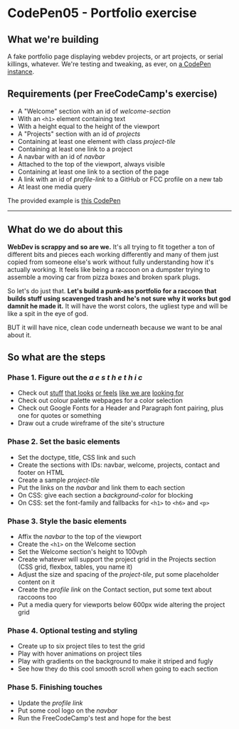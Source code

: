 # CodePen05 - Portfolio exercise

## What we're building

A fake portfolio page displaying webdev projects, or art projects, or serial killings, whatever. We're testing and tweaking, as ever, on [a CodePen instance](https://codepen.io/minicarbonara/pen/rNeeBQV).

## Requirements (per FreeCodeCamp's exercise)

- A "Welcome" section with an id of *welcome-section*
- With an `<h1>` element containing text
- With a height equal to the height of the viewport
- A "Projects" section with an id of *projects*
- Containing at least one element with class *project-tile*
- Containing at least one link to a project
- A navbar with an id of *navbar*
- Attached to the top of the viewport, always visible
- Containing at least one link to a section of the page
- A link with an id of *profile-link* to a GitHub or FCC profile on a new tab
- At least one media query

The provided example is [this CodePen](https://codepen.io/freeCodeCamp/full/zNBOYG)

---

## What do we do about this

**WebDev is scrappy and so are we.** It's all trying to fit together a ton of different bits and pieces each working differently and many of them just copied from someone else's work without fully understanding how it's actually working. It feels like being a raccoon on a dumpster trying to assemble a moving car from pizza boxes and broken spark plugs.

So let's do just that. **Let's build a punk-ass portfolio for a raccoon that builds stuff using scavenged trash and he's not sure why it works but god damnit he made it.** It will have the worst colors, the ugliest type and will be like a spit in the eye of god.

BUT it will have nice, clean code underneath because we want to be anal about it.

## So what are the steps

### Phase 1. Figure out the *a e s t h e t h i c*
- Check out [stuff](https://artsqool.cool/) [that looks](https://www.shopsludgelife.com/) [or feels](http://donutcounty.com/) [like we are](https://knowyourmeme.com/memes/subcultures/jet-set-radio) [looking for](https://hotlinemiami.com/gate)
- Check out colour palette webpages for a color selection
- Check out Google Fonts for a Header and Paragraph font pairing, plus one for quotes or something
- Draw out a crude wireframe of the site's structure

### Phase 2. Set the basic elements
- Set the doctype, title, CSS link and such
- Create the sections with IDs: navbar, welcome, projects, contact and footer on HTML
- Create a sample *project-tile*
- Put the links on the *navbar* and link them to each section
- On CSS: give each section a *background-color* for blocking
- On CSS: set the font-family and fallbacks for `<h1>` to `<h6>` and `<p>`

### Phase 3. Style the basic elements
- Affix the *navbar* to the top of the viewport
- Create the `<h1>` on the Welcome section
- Set the Welcome section's height to 100vph
- Create whatever will support the project grid in the Projects section (CSS grid, flexbox, tables, you name it)
- Adjust the size and spacing of the *project-tile*, put some placeholder content on it
- Create the *profile link* on the Contact section, put some text about raccoons too
- Put a media query for viewports below 600px wide altering the project grid

### Phase 4. Optional testing and styling
- Create up to six project tiles to test the grid
- Play with hover animations on project tiles
- Play with gradients on the background to make it striped and fugly
- See how they do this cool smooth scroll when going to each section

### Phase 5. Finishing touches
- Update the *profile link*
- Put some cool logo on the *navbar*
- Run the FreeCodeCamp's test and hope for the best

